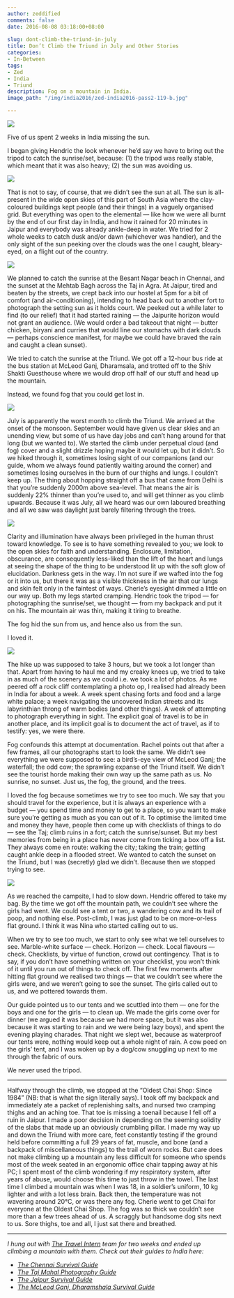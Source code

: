 ```yaml
---
author: zeddified
comments: false
date: 2016-08-08 03:18:00+08:00
 
slug: dont-climb-the-triund-in-july
title: Don’t Climb the Triund in July and Other Stories
categories:
- In-Between
tags:
- Zed
- India
- Triund
description: Fog on a mountain in India.
image_path: "/img/india2016/zed-india2016-pass2-119-b.jpg"

---
```


![](/img/india2016/zed-india2016-pass2-119-b.jpg)

Five of us spent 2 weeks in India missing the sun.

I began giving Hendric the look whenever he’d say we have to bring out the tripod to catch the sunrise/set, because: (1) the tripod was really stable, which meant that it was also heavy; (2) the sun was avoiding us.

![](/img/india2016/zed-india2016-pass2-121-b.jpg)

That is not to say, of course, that we didn’t see the sun at all. The sun is all-present in the wide open skies of this part of South Asia where the clay-coloured buildings kept people (and their things) in a vaguely organised grid. But everything was open to the elemental — like how we were all burnt by the end of our first day in India, and how it rained for 20 minutes in Jaipur and everybody was already ankle-deep in water. We tried for 2 whole weeks to catch dusk and/or dawn (whichever was handier), and the only sight of the sun peeking over the clouds was the one I caught, bleary-eyed, on a flight out of the country.

![](/img/india2016/zed-india2016-pass2-16-b.jpg)

We planned to catch the sunrise at the Besant Nagar beach in Chennai, and the sunset at the Mehtab Bagh across the Taj in Agra. At Jaipur, tired and beaten by the streets, we crept back into our hostel at 5pm for a bit of comfort (and air-conditioning), intending to head back out to another fort to photograph the setting sun as it holds court. We peeked out a while later to find (to our relief) that it had started raining — the Jaipurite horizon would not grant an audience. (We would order a bad takeout that night — butter chicken, biryani and curries that would line our stomachs with dark clouds — perhaps conscience manifest, for maybe we could have braved the rain and caught a clean sunset).

We tried to catch the sunrise at the Triund. We got off a 12-hour bus ride at the bus station at McLeod Ganj, Dharamsala, and trotted off to the Shiv Shakti Guesthouse where we would drop off half of our stuff and head up the mountain.

Instead, we found fog that you could get lost in.

![](/img/india2016/zed-india2016-pass2-124-b.jpg)

July is apparently the worst month to climb the Triund. We arrived at the onset of the monsoon. September would have given us clear skies and an unending view, but some of us have day jobs and can’t hang around for that long (but we wanted to). We started the climb under perpetual cloud (and fog) cover and a slight drizzle hoping maybe it would let up, but it didn’t.
So we hiked through it, sometimes losing sight of our companions (and our guide, whom we always found patiently waiting around the corner) and sometimes losing ourselves in the burn of our thighs and lungs. I couldn’t keep up. The thing about hopping straight off a bus that came from Delhi is that you’re suddenly 2000m above sea-level. That means the air is suddenly 22% thinner than you’re used to, and will get thinner as you climb upwards. Because it was July, all we heard was our own laboured breathing and all we saw was daylight just barely filtering through the trees.

![](/img/india2016/zed-india2016-pass2-122-b.jpg)

Clarity and illumination have always been privileged in the human thrust toward knowledge. To see is to have something revealed to you; we look to the open skies for faith and understanding. Enclosure, limitation, obscurance, are consequently less-liked than the lift of the heart and lungs at seeing the shape of the thing to be understood lit up with the soft glow of elucidation. Darkness gets in the way. I’m not sure if we wafted into the fog or it into us, but there it was as a visible thickness in the air that our lungs and skin felt only in the faintest of ways. Cherie’s eyesight dimmed a little on our way up. Both my legs started cramping. Hendric took the tripod — for photographing the sunrise/set, we thought — from my backpack and put it on his. The mountain air was thin, making it tiring to breathe.

The fog hid the sun from us, and hence also us from the sun.

I loved it.

![](/img/india2016/zed-india2016-pass2-120-b.jpg)

The hike up was supposed to take 3 hours, but we took a lot longer than that. Apart from having to haul me and my creaky knees up, we tried to take in as much of the scenery as we could i.e. we took a lot of photos. As we peered off a rock cliff contemplating a photo op, I realised had already been in India for about a week. A week spent chasing forts and food and a large white palace; a week navigating the uncovered Indian streets and its labyrinthian throng of warm bodies (and other things). A week of attempting to photograph everything in sight. The explicit goal of travel is to be in another place, and its implicit goal is to document the act of travel, as if to testify: yes, we were there.

Fog confounds this attempt at documentation. Rachel points out that after a few frames, all our photographs start to look the same. We didn’t see everything we were supposed to see: a bird’s-eye view of McLeod Ganj; the waterfall; the odd cow; the sprawling expanse of the Triund itself. We didn’t see the tourist horde making their own way up the same path as us. No sunrise, no sunset. Just us, the fog, the ground, and the trees.

I loved the fog because sometimes we try to see too much. We say that you should travel for the experience, but it is always an experience with a budget — you spend time and money to get to a place, so you want to make sure you’re getting as much as you can out of it. To optimise the limited time and money they have, people then come up with checklists of things to do — see the Taj; climb ruins in a fort; catch the sunrise/sunset. But my best memories from being in a place has never come from ticking a box off a list. They always come en route: walking the city; taking the train; getting caught ankle deep in a flooded street. We wanted to catch the sunset on the Triund, but I was (secretly) glad we didn’t. Because then we stopped trying to see.

![](/img/india2016/mcleodganj-triund.jpg)

As we reached the campsite, I had to slow down. Hendric offered to take my bag. By the time we got off the mountain path, we couldn’t see where the girls had went. We could see a tent or two, a wandering cow and its trail of poop, and nothing else. Post-climb, I was just glad to be on more-or-less flat ground. I think it was Nina who started calling out to us. 

When we try to see too much, we start to only see what we tell ourselves to see. Marble-white surface — check. Horizon — check. Local flavours — check. Checklists, by virtue of function, crowd out contingency. That is to say, if you don’t have something written on your checklist, you won’t think of it until you run out of things to check off. The first few moments after hitting flat ground we realised two things — that we couldn’t see where the girls were, and we weren’t going to see the sunset. The girls called out to us, and we pottered towards them.

Our guide pointed us to our tents and we scuttled into them — one for the boys and one for the girls — to clean up. We made the girls come over for dinner (we argued it was because we had more space, but it was also because it was starting to rain and we were being lazy boys), and spent the evening playing charades. That night we slept wet, because as waterproof our tents were, nothing would keep out a whole night of rain. A cow peed on the girls’ tent, and I was woken up by a dog/cow snuggling up next to me through the fabric of ours. 

We never used the tripod.

---- 

Halfway through the climb, we stopped at the “Oldest Chai Shop: Since 1984” (NB: that is what the sign literally says). I took off my backpack and immediately ate a packet of replenishing salts, and nursed two cramping thighs and an aching toe. That toe is missing a toenail because I fell off a ruin in Jaipur. I made a poor decision in depending on the seeming solidity of the slabs that made up an obviously crumbling pillar. I made my way up and down the Triund with more care, feet constantly testing if the ground held before committing a full 29 years of fat, muscle, and bone (and a backpack of miscellaneous things) to the trail of worn rocks. But care does not make climbing up a mountain any less difficult for someone who spends most of the week seated in an ergonomic office chair tapping away at his PC; I spent most of the climb wondering if my respiratory system, after years of abuse, would choose this time to just throw in the towel. The last time I climbed a mountain was when I was 18, in a soldier’s uniform, 10 kg lighter and with a lot less brain. Back then, the temperature was not wavering around 20°C, or was there any fog. Cherie went to get Chai for everyone at the Oldest Chai Shop. The fog was so thick we couldn’t see more than a few trees ahead of us. A scraggly but handsome dog sits next to us. Sore thighs, toe and all, I just sat there and breathed.

----
_I hung out with [The Travel Intern](https://thetravelintern.com/) team for two weeks and ended up climbing a mountain with them. Check out their guides to India here:_

- _[The Chennai Survival Guide](https://thetravelintern.com/chennai-survival-guide/)_
- _[The Taj Mahal Photography Guide](https://thetravelintern.com/taj-mahal-photography-guide-beginners/)_
- _[The Jaipur Survival Guide](https://thetravelintern.com/jaipur-survival-guide/)_
- _[The McLeod Ganj, Dharamshala Survival Guide](https://thetravelintern.com/dharamshala-survival-guide/)_
